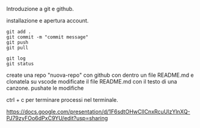 Introduzione a git e github.

installazione e apertura account.

```
git add .
git commit -m "commit message"
git push
git pull

git log
git status
```
create una repo "nuova-repo" con github
con dentro un file README.md
e clonatela su vscode
modificate il file README.md con il testo di una canzone.
pushate le modifiche

ctrl + c per terminare processi nel terminale.


https://docs.google.com/presentation/d/1F6sdtOHwClICnxRcuUlzYlnXQ-PJ79zyFOo6dPxC9YU/edit?usp=sharing
